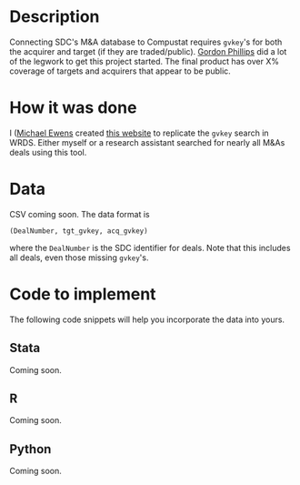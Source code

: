 # Description

Connecting SDC's M&A database to Compustat requires `gvkey`'s for both the acquirer and target (if they are traded/public).  [Gordon Phillips](http://faculty.tuck.dartmouth.edu/gordon-phillips/) did a lot of the legwork to get this project started.  The final product has over X% coverage of targets and acquirers that appear to be public.   

# How it was done

I ([Michael Ewens](https://ewens.caltech.edu/) created [this website](http://makeresearchgreatagain.com/data_search/) to replicate the `gvkey` search in WRDS.  Either myself or a research assistant searched for nearly all M&As deals using this tool.  

# Data

CSV coming soon.  The data format is 

`(DealNumber, tgt_gvkey, acq_gvkey)`

where the `DealNumber` is the SDC identifier for deals.  Note that this includes all deals, even those missing `gvkey`'s.

# Code to implement

The following code snippets will help you incorporate the data into yours.

  ## Stata
  
  Coming soon.
  
  ## R
  
  Coming soon.
  
  ## Python
  
  Coming soon.

